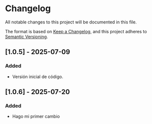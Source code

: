 # Changelog
All notable changes to this project will be documented in this file.

The format is based on [Keep a Changelog](https://keepachangelog.com/en/1.0.0/),
and this project adheres to [Semantic Versioning](https://semver.org/spec/v2.0.0.html).

## [1.0.5] - 2025-07-09
### Added
- Versión inicial de código.

## [1.0.6] - 2025-07-20
### Added
- Hago mi primer cambio

